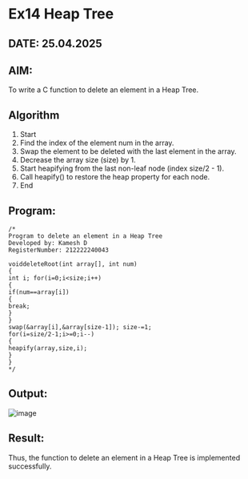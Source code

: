 # Ex14 Heap Tree
## DATE: 25.04.2025
## AIM:
To write a C function to delete an element in a Heap Tree.

## Algorithm
1.	Start
2.	Find the index of the element num in the array.
3.	Swap the element to be deleted with the last element in the array.
4.	Decrease the array size (size) by 1.
5.	Start heapifying from the last non-leaf node (index size/2 - 1).
6.	Call heapify() to restore the heap property for each node.
7.	End

## Program:
```
/*
Program to delete an element in a Heap Tree
Developed by: Kamesh D
RegisterNumber: 212222240043

voiddeleteRoot(int array[], int num)
{
int i; for(i=0;i<size;i++)
{
if(num==array[i])
{
break;
}
}
swap(&array[i],&array[size-1]); size-=1;
for(i=size/2-1;i>=0;i--)
{
heapify(array,size,i);
}
}  
*/
```

## Output:
![image](https://github.com/user-attachments/assets/a182fab9-8ebd-4b1b-b77f-a85a2d34eac3)

## Result:
Thus, the function to delete an element in a Heap Tree is implemented successfully.
